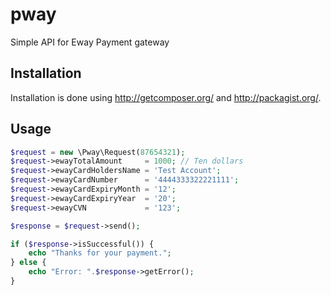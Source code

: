 # pway

 Simple API for Eway Payment gateway

## Installation

Installation is done using <http://getcomposer.org/> and
<http://packagist.org/>.

## Usage

```php
$request = new \Pway\Request(87654321);
$request->ewayTotalAmount     = 1000; // Ten dollars
$request->ewayCardHoldersName = 'Test Account';
$request->ewayCardNumber      = '4444333322221111';
$request->ewayCardExpiryMonth = '12';
$request->ewayCardExpiryYear  = '20';
$request->ewayCVN             = '123';

$response = $request->send();

if ($response->isSuccessful()) {
    echo "Thanks for your payment.";
} else {
    echo "Error: ".$response->getError();
}
```
